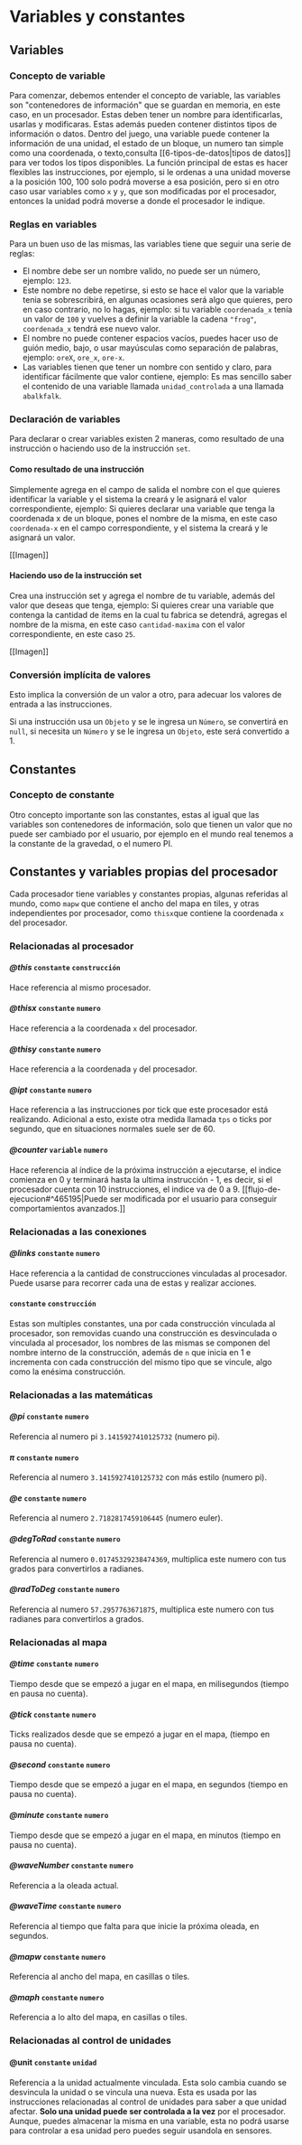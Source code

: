 # Variables y constantes

## Variables
 
### Concepto de variable

Para comenzar, debemos entender el concepto de variable, las variables son "contenedores de información" que se guardan en memoria, en este caso, en un procesador. Estas deben tener un nombre para identificarlas, usarlas y modificaras. Estas además pueden contener distintos tipos de información o datos. Dentro del juego, una variable puede contener la información de una unidad, el estado de un bloque, un numero tan simple como una coordenada, o texto,consulta [[6-tipos-de-datos|tipos de datos]] para ver todos los tipos disponibles. La función principal de estas es hacer flexibles las instrucciones, por ejemplo, si le ordenas a una unidad moverse a la posición 100, 100 solo podrá moverse a esa posición, pero si en otro caso usar variables como `x` y `y`, que son modificadas por el procesador, entonces la unidad podrá moverse a donde el procesador le indique.

### Reglas en variables

Para un buen uso de las mismas, las variables tiene que seguir una serie de reglas:

* El nombre debe ser un nombre valido, no puede ser un número, ejemplo: `123`.
* Este nombre no debe repetirse, si esto se hace el valor que la variable tenia se sobrescribirá, en algunas ocasiones será algo que quieres, pero en caso contrario, no lo hagas, ejemplo: si tu variable `coordenada_x` tenía un valor de `100` y vuelves a definir la variable la cadena `"frog"`, `coordenada_x` tendrá ese nuevo valor.  
* El nombre no puede contener espacios vacíos, puedes hacer uso de guión medio, bajo, o usar mayúsculas como separación de palabras, ejemplo: `oreX`, `ore_x`, `ore-x`.
* Las variables tienen que tener un nombre con sentido y claro, para identificar fácilmente que valor contiene, ejemplo: Es mas sencillo saber el contenido de una variable llamada `unidad_controlada` a una llamada `abalkfalk`.

### Declaración de variables

Para declarar o crear variables existen 2 maneras, como resultado de una instrucción o haciendo uso de la instrucción `set`.

#### Como resultado de una instrucción

Simplemente agrega en el campo de salida el nombre con el que quieres identificar la variable y el sistema la creará y le asignará el valor correspondiente, ejemplo: 
Si quieres declarar una variable que tenga la coordenada x de un bloque, pones el nombre de la misma, en este caso `coordenada-x` en el campo correspondiente, y el sistema la creará y le asignará un valor.

[[Imagen]]

#### Haciendo uso de la instrucción set

Crea una instrucción set y agrega el nombre de tu variable, además del valor que deseas que tenga, ejemplo: Si quieres crear una variable que contenga la cantidad de items en la cual tu fabrica se detendrá, agregas el nombre de la misma, en este caso `cantidad-maxima` con el valor correspondiente, en este caso `25`.

[[Imagen]]

### Conversión implícita de valores

Esto implica la conversión de un valor a otro, para adecuar los valores de entrada a las instrucciones.

Si una instrucción usa un `Objeto` y se le ingresa un `Número`, se convertirá en `null`, si necesita un `Número` y se le ingresa un `Objeto`, este será convertido a 1.

## Constantes
### Concepto de constante

Otro concepto importante son las constantes, estas al igual que las variables son contenedores de información, solo que tienen un valor que no puede ser cambiado por el usuario, por ejemplo en el mundo real tenemos a la constante de la gravedad, o el numero PI.

## Constantes y variables propias del procesador

Cada procesador tiene variables y constantes propias, algunas referidas al mundo, como `mapw` que contiene el ancho del mapa en tiles, y otras independientes por procesador, como `thisx`que contiene la coordenada `x` del procesador.

### Relacionadas al procesador

#### *@this* `constante` `construcción`

Hace referencia al mismo procesador.

#### *@thisx* `constante` `numero`

Hace referencia a la coordenada `x` del procesador.
#### *@thisy* `constante` `numero`

Hace referencia a la coordenada `y` del procesador.
#### *@ipt* `constante` `numero` 

Hace referencia a las instrucciones por tick que este procesador está realizando. Adicional a esto, existe otra medida llamada `tps` o ticks por segundo, que en situaciones normales suele ser de 60. 
#### *@counter* `variable` `numero`

Hace referencia al índice de la próxima instrucción a ejecutarse, el indice comienza en 0 y terminará hasta la ultima instrucción - 1, es decir, si el procesador cuenta con 10 instrucciones, el indice va de 0 a 9. [[flujo-de-ejecucion#^465195|Puede ser modificada por el usuario para conseguir comportamientos avanzados.]]

### Relacionadas a las conexiones

#### *@links* `constante` `numero`

Hace referencia a la cantidad de construcciones vinculadas al procesador. Puede usarse para recorrer cada una de estas y realizar acciones.
#### `constante` `construcción`

Estas son multiples constantes, una por cada construcción vinculada al procesador, son removidas cuando una construcción es desvinculada o vinculada al procesador, los nombres de las mismas se componen del nombre interno de la construcción, además de `n` que inicia en 1 e incrementa con cada construcción del mismo tipo que se vincule, algo como la enésima construcción.

### Relacionadas a las matemáticas

#### *@pi* `constante` `numero`

Referencia al numero pi `3.1415927410125732` (numero pi).
#### *π* `constante` `numero`

Referencia al numero `3.1415927410125732` con más estilo (numero pi).
#### *@e* `constante` `numero`

Referencia al numero `2.7182817459106445` (numero euler).
#### *@degToRad* `constante` `numero`

Referencia al numero `0.01745329238474369`, multiplica este numero con tus grados para convertirlos a radianes.
#### *@radToDeg* `constante` `numero`

Referencia al numero `57.2957763671875`, multiplica este numero con tus radianes para convertirlos a grados.
### Relacionadas al mapa
#### *@time*  `constante` `numero`

Tiempo desde que se empezó a jugar en el mapa, en milisegundos (tiempo en pausa no cuenta).
#### *@tick* `constante` `numero`

Ticks realizados desde que se empezó a jugar en el mapa, (tiempo en pausa no cuenta).
#### *@second* `constante` `numero`

Tiempo desde que se empezó a jugar en el mapa, en segundos (tiempo en pausa no cuenta).
#### *@minute* `constante` `numero`

Tiempo desde que se empezó a jugar en el mapa, en minutos (tiempo en pausa no cuenta).
#### *@waveNumber* `constante` `numero`

Referencia a la oleada actual.
#### *@waveTime* `constante` `numero`

Referencia al tiempo que falta para que inicie la próxima oleada, en segundos.
#### *@mapw* `constante` `numero`

Referencia al ancho del mapa, en casillas o tiles.
#### *@maph* `constante` `numero`

Referencia a lo alto del mapa, en casillas o tiles.

### Relacionadas al control de unidades

#### @unit `constante` `unidad` 

Referencia a la unidad actualmente vinculada. Esta solo cambia cuando se desvincula la unidad o se vincula una nueva. Esta es usada por las instrucciones relacionadas al control de unidades para saber a que unidad afectar. **Solo una unidad puede ser controlada a la vez** por el procesador. Aunque, puedes almacenar la misma en una variable, esta no podrá usarse para controlar a esa unidad pero puedes seguir usandola en sensores. 